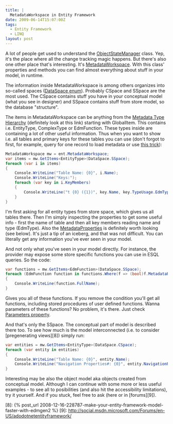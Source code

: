 ```yaml
---
title: |
  MetadataWorkspace in Entity Framework
date: 2009-06-14T15:07:00Z
tags:
  - Entity Framework
  - LINQ
layout: post
---
```

A lot of people get used to understand the [ObjectStateManager][1] class. Yep, it's the place where all the change tracking magic happens. But there's also one other place that's interesting. It's [MetadataWorkspace][2]. With this class' properties and methods you can find almost everything about stuff in your model, in runtime.

The information inside MetadataWorkspace is among others organizes into so-called spaces ([DataSpace enum][3]). Probably CSpace and SSpace are the most used. The CSpace contains stuff you have in your conceptual model (what you see in designer) and SSpace contains stuff from store model, so the database "structure".

The items in MetadataWorkspace can be anything from the [Metadata Type Hierarchy][4] (definitely look at this link) starting with GlobalItem. This contains i.e. EntityType, ComplexType or EdmFunction. These types inside are containing a lot of other useful information. Thus when you want to show i.e. all tables and primary keys for these tables you can use (don't forgot to first, for example, query for one record to load metadata or use [this trick][5]):

```csharp
MetadataWorkspace mw = ent.MetadataWorkspace;
var items = mw.GetItems<EntityType>(DataSpace.SSpace);
foreach (var i in items)
{
    Console.WriteLine("Table Name: {0}", i.Name);
    Console.WriteLine("Keys:");
    foreach (var key in i.KeyMembers)
    {
        Console.WriteLine("t {0} ({1})", key.Name, key.TypeUsage.EdmType.FullName);
    }
}
```

I'm first asking for all entity types from store space, which gives us all tables there. Then I'm simply inspecting the properties to get some useful info - first the name of table and then all key members reading name and type (EdmType). Also the [MetadataProperties][6] is definitely worth looking (see below). It's just a tip of an iceberg, and that was not difficult. You can literally get any information you've ever seen in your model.

And not only what you've seen in your model directly. For instance, the provider may expose some store specific functions you can use in ESQL queries. So the code:

```csharp
var functions = mw.GetItems<EdmFunction>(DataSpace.SSpace);
foreach (EdmFunction function in functions.Where(f => (bool)f.MetadataProperties["BuiltInAttribute"].Value))
{
    Console.WriteLine(function.FullName);
}
```

Gives you all of these functions. If you remove the condition you'll get all functions, including stored procedures of user defined functions. Wanna parameters of these functions? No problem, it's there. Just check [Parameters property][7].

And that's only the SSpace. The conceptual part of model is described there too. To see how much is the model interconnected (i.e. to consider [pregenerating views][8]) simply run:

```csharp
var entities = mw.GetItems<EntityType>(DataSpace.CSpace);
foreach (var entity in entities)
{
    Console.WriteLine("Table Name: {0}", entity.Name);
    Console.WriteLine("Navigation Properties#: {0}", entity.NavigationProperties.Count);
}
```

Interesting may be also the object model aka objects created from conceptual model. Although I can continue with some more or less useful examples - to see all to posibilities (and also hit the accessibility limitations), try it yourself. And if you stuck, feel free to ask (here or in [forums][9]).

[1]: http://msdn.microsoft.com/en-us/library/system.data.objects.objectstatemanager.aspx
[2]: http://msdn.microsoft.com/en-us/library/system.data.metadata.edm.metadataworkspace.aspx
[3]: http://msdn.microsoft.com/en-us/library/system.data.metadata.edm.dataspace.aspx
[4]: http://msdn.microsoft.com/en-us/library/bb399772.aspx
[5]: http://thedatafarm.com/blog/data-access/quick-trick-for-forcing-metadataworkspace-itemcollections-to-load/
[6]: http://msdn.microsoft.com/en-us/library/system.data.metadata.edm.metadataitem.metadataproperties.aspx
[7]: http://msdn.microsoft.com/en-us/library/system.data.metadata.edm.edmfunction.parameters.aspx
[8]: {% post_url 2008-12-16-228787-make-your-entity-framework-model-faster-with-edmgen2 %}
[9]: http://social.msdn.microsoft.com/Forums/en-US/adodotnetentityframework/